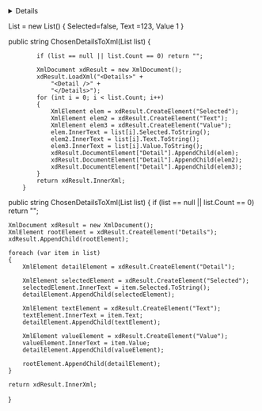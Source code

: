 <Details><Detail><Selected>False</Selected><Text>Акт на землю</Text><Value>1.4</Value><Selected>False</Selected><Text>Акт приемки объекта в эксплуатацию, решение на ЗУ</Text><Value>1.5</Value><Selected>True</Selected><Text>Договор дарения</Text><Value>1.6</Value><Selected>False</Selected><Text>Договор купли продажи</Text><Value>1.1</Value><Selected>False</Selected><Text>Договор приватизации</Text><Value>1.8</Value><Selected>False</Selected><Text>Иное(обяз поле для заполнения с огр символов)</Text><Value>1.11</Value><Selected>True</Selected><Text>Не вложены документы по движимому имуществу</Text><Value>1.9</Value><Selected>False</Selected><Text>Предварительный договор купли-продажи</Text><Value>1.2</Value><Selected>False</Selected><Text>Свидетельство о праве на наследство по завещанию(по закону)</Text><Value>1.7</Value><Selected>True</Selected><Text>Справка о зарегистрированных правах(обременениях) на недвижимое имущество и его технических характеристика</Text><Value>1.10</Value><Selected>False</Selected><Text>Технический паспорт (Ф-2) на регистрируемые объекты неденжнмости</Text><Value>1.3</Value></Detail></Details>


List<SelectedListItem> = new List<SelectedListItem>() {
  Selected=false,
  Text =123, 
  Value 1
} 


 public string ChosenDetailsToXml(List<SelectListItem> list)
        {

            if (list == null || list.Count == 0) return "";

            XmlDocument xdResult = new XmlDocument();
            xdResult.LoadXml("<Details>" +
                "<Detail />" +
                "</Details>");
            for (int i = 0; i < list.Count; i++)
            {
                XmlElement elem = xdResult.CreateElement("Selected");
                XmlElement elem2 = xdResult.CreateElement("Text");
                XmlElement elem3 = xdResult.CreateElement("Value");
                elem.InnerText = list[i].Selected.ToString();
                elem2.InnerText = list[i].Text.ToString();
                elem3.InnerText = list[i].Value.ToString();
                xdResult.DocumentElement["Detail"].AppendChild(elem);
                xdResult.DocumentElement["Detail"].AppendChild(elem2);
                xdResult.DocumentElement["Detail"].AppendChild(elem3);
            }
            return xdResult.InnerXml;
        }


public string ChosenDetailsToXml(List<SelectListItem> list)
{
    if (list == null || list.Count == 0) return "";

    XmlDocument xdResult = new XmlDocument();
    XmlElement rootElement = xdResult.CreateElement("Details");
    xdResult.AppendChild(rootElement);

    foreach (var item in list)
    {
        XmlElement detailElement = xdResult.CreateElement("Detail");
        
        XmlElement selectedElement = xdResult.CreateElement("Selected");
        selectedElement.InnerText = item.Selected.ToString();
        detailElement.AppendChild(selectedElement);

        XmlElement textElement = xdResult.CreateElement("Text");
        textElement.InnerText = item.Text;
        detailElement.AppendChild(textElement);

        XmlElement valueElement = xdResult.CreateElement("Value");
        valueElement.InnerText = item.Value;
        detailElement.AppendChild(valueElement);

        rootElement.AppendChild(detailElement);
    }

    return xdResult.InnerXml;
}


        

